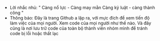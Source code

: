 - Lời nhắc nhủ: 
" Càng nổ lực - Càng may mằn
Càng kỷ luật - càng thành công " 
- Thông báo:
    Đây là trang Github a lập ra, với mực đích để xem tiến độ làm việc của mọi người. Xem code của mọi người như thế nào. Và đây cũng là nơi lưu trữ code của toàn bộ thành viên nhóm mình để tránh code bị lỗi hoặc thất lạc
  
